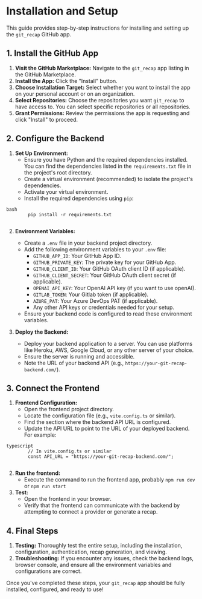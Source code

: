 # Installation and Setup

This guide provides step-by-step instructions for installing and setting up the `git_recap` GitHub app.

## 1. Install the GitHub App

1.  **Visit the GitHub Marketplace:** Navigate to the `git_recap` app listing in the GitHub Marketplace.
2.  **Install the App:** Click the "Install" button.
3.  **Choose Installation Target:** Select whether you want to install the app on your personal account or on an organization.
4.  **Select Repositories:** Choose the repositories you want `git_recap` to have access to. You can select specific repositories or all repositories.
5.  **Grant Permissions:** Review the permissions the app is requesting and click "Install" to proceed.

## 2. Configure the Backend

1.  **Set Up Environment:**
    *   Ensure you have Python and the required dependencies installed. You can find the dependencies listed in the `requirements.txt` file in the project's root directory.
    *   Create a virtual environment (recommended) to isolate the project's dependencies.
    *   Activate your virtual environment.
    *   Install the required dependencies using `pip`:
```
bash
        pip install -r requirements.txt
        
```
2.  **Environment Variables:**
    *   Create a `.env` file in your backend project directory.
    *   Add the following environment variables to your `.env` file:
        *   `GITHUB_APP_ID`: Your GitHub App ID.
        *   `GITHUB_PRIVATE_KEY`: The private key for your GitHub App.
        *   `GITHUB_CLIENT_ID`: Your GitHub OAuth client ID (if applicable).
        *   `GITHUB_CLIENT_SECRET`: Your GitHub OAuth client secret (if applicable).
        * `OPENAI_API_KEY`: Your OpenAI API key (if you want to use openAI).
        *   `GITLAB_TOKEN`: Your Gitlab token (if applicable).
        *   `AZURE_PAT`: Your Azure DevOps PAT (if applicable).
        *   Any other API keys or credentials needed for your setup.
    *   Ensure your backend code is configured to read these environment variables.

3.  **Deploy the Backend:**
    *   Deploy your backend application to a server. You can use platforms like Heroku, AWS, Google Cloud, or any other server of your choice.
    *   Ensure the server is running and accessible.
    *   Note the URL of your backend API (e.g., `https://your-git-recap-backend.com/`).

## 3. Connect the Frontend

1.  **Frontend Configuration:**
    *   Open the frontend project directory.
    *   Locate the configuration file (e.g., `vite.config.ts` or similar).
    *   Find the section where the backend API URL is configured.
    *   Update the API URL to point to the URL of your deployed backend. For example:
```
typescript
        // In vite.config.ts or similar
        const API_URL = "https://your-git-recap-backend.com/";
        
```
2. **Run the frontend:**
    * Execute the command to run the frontend app, probably `npm run dev` or `npm run start`
3.  **Test:**
    *   Open the frontend in your browser.
    *   Verify that the frontend can communicate with the backend by attempting to connect a provider or generate a recap.

## 4. Final Steps

1.  **Testing:** Thoroughly test the entire setup, including the installation, configuration, authentication, recap generation, and viewing.
2.  **Troubleshooting:** If you encounter any issues, check the backend logs, browser console, and ensure all the environment variables and configurations are correct.

Once you've completed these steps, your `git_recap` app should be fully installed, configured, and ready to use!